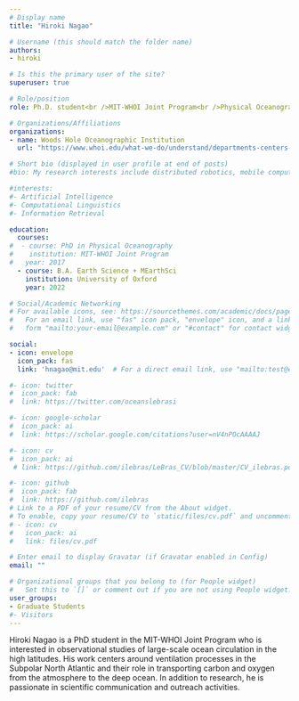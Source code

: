 ```yaml
---
# Display name
title: "Hiroki Nagao"

# Username (this should match the folder name)
authors:
- hiroki

# Is this the primary user of the site?
superuser: true

# Role/position
role: Ph.D. student<br />MIT-WHOI Joint Program<br />Physical Oceanography

# Organizations/Affiliations
organizations:
- name: Woods Hole Oceanographic Institution
  url: "https://www.whoi.edu/what-we-do/understand/departments-centers-labs/po/"

# Short bio (displayed in user profile at end of posts)
#bio: My research interests include distributed robotics, mobile computing and programmable matter.

#interests:
#- Artificial Intelligence
#- Computational Linguistics
#- Information Retrieval

education:
  courses:
#  - course: PhD in Physical Oceanography
#    institution: MIT-WHOI Joint Program
#   year: 2017
  - course: B.A. Earth Science + MEarthSci
    institution: University of Oxford    
    year: 2022

# Social/Academic Networking
# For available icons, see: https://sourcethemes.com/academic/docs/page-builder/#icons
#   For an email link, use "fas" icon pack, "envelope" icon, and a link in the
#   form "mailto:your-email@example.com" or "#contact" for contact widget.

social:
- icon: envelope
  icon_pack: fas
  link: 'hnagao@mit.edu'  # For a direct email link, use "mailto:test@example.org".

#- icon: twitter
#  icon_pack: fab
#  link: https://twitter.com/oceanslebrasi

#- icon: google-scholar
#  icon_pack: ai
#  link: https://scholar.google.com/citations?user=nV4nPOcAAAAJ

#- icon: cv
#  icon_pack: ai
 # link: https://github.com/ilebras/LeBras_CV/blob/master/CV_ilebras.pdf

#- icon: github
#  icon_pack: fab
#  link: https://github.com/ilebras
# Link to a PDF of your resume/CV from the About widget.
# To enable, copy your resume/CV to `static/files/cv.pdf` and uncomment the lines below.
# - icon: cv
#   icon_pack: ai
#   link: files/cv.pdf

# Enter email to display Gravatar (if Gravatar enabled in Config)
email: ""

# Organizational groups that you belong to (for People widget)
#   Set this to `[]` or comment out if you are not using People widget.
user_groups:
- Graduate Students
#- Visitors
---
```

Hiroki Nagao is a PhD student in the MIT-WHOI Joint Program who is interested in 
observational studies of large-scale ocean circulation in the high latitudes. His work centers 
around ventilation processes in the Subpolar North Atlantic and their role in transporting carbon 
and oxygen from the atmosphere to the deep ocean. In addition to research, he is passionate in 
scientific communication and outreach activities.